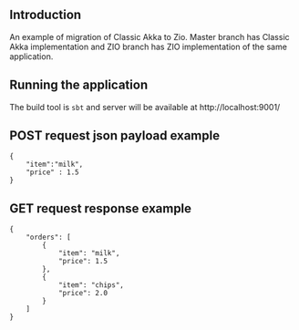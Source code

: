 ## Introduction
An example of migration of Classic Akka to Zio. Master branch has Classic Akka implementation and ZIO branch has ZIO implementation of the same application.


## Running the application
The build tool is ```sbt``` and server will be available at http://localhost:9001/

## POST request json payload example
```
{
    "item":"milk",
    "price" : 1.5
}
```

## GET request response example
````
{
    "orders": [
        {
            "item": "milk",
            "price": 1.5
        },
        {
            "item": "chips",
            "price": 2.0
        }
    ]
}
````